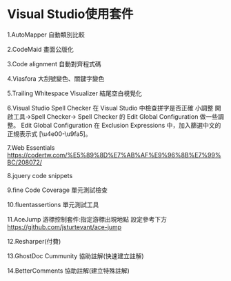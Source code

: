 # Visual Studio使用套件

1.AutoMapper 
自動類別比較

2.CodeMaid
畫面公版化

3.Code alignment
自動對齊程式碼

4.Viasfora
大刮號變色、關鍵字變色

5.Trailing Whitespace Visualizer
結尾空白視覺化

6.Visual Studio Spell Checker 
在 Visual Studio 中檢查拼字是否正確
小調整
開啟工具->Spell Checker->  Spell Checker 的 Edit Global Configuration 做一些調整。
Edit Global Configuration
在 Exclusion Expressions 中，加入篩選中文的正規表示式 [\u4e00-\u9fa5]。

7.Web Essentials
https://codertw.com/%E5%89%8D%E7%AB%AF%E9%96%8B%E7%99%BC/208072/

8.jquery code snippets

9.fine Code Coverage 單元測試檢查

10.fluentassertions 單元測試工具

11.AceJump 游標控制套件:指定游標出現地點 設定參考下方
https://github.com/jsturtevant/ace-jump

12.Resharper(付費)

13.GhostDoc Cummunity 協助註解(快速建立註解)

14.BetterComments 協助註解(建立特殊註解)
